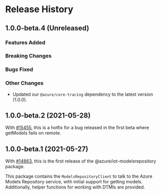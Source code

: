 # Release History

## 1.0.0-beta.4 (Unreleased)

### Features Added

### Breaking Changes

### Bugs Fixed

### Other Changes

- Updated our `@azure/core-tracing` dependency to the latest version (1.0.0).

## 1.0.0-beta.2 (2021-05-28)

With [#15455](https://github.com/Azure/azure-sdk-for-js/pull/15455), this is a hotfix for a bug released in the first beta where getModels fails on remote.

## 1.0.0-beta.1 (2021-05-27)

With [#14863](https://github.com/Azure/azure-sdk-for-js/pull/14863), this is the first release of the @azure/iot-modelsrepository package.

This package contains the `ModelsRepositoryClient` to talk to the Azure Models Repository service, with initial support for getting models. Additionally, helper functions for working with DTMIs are provided.
